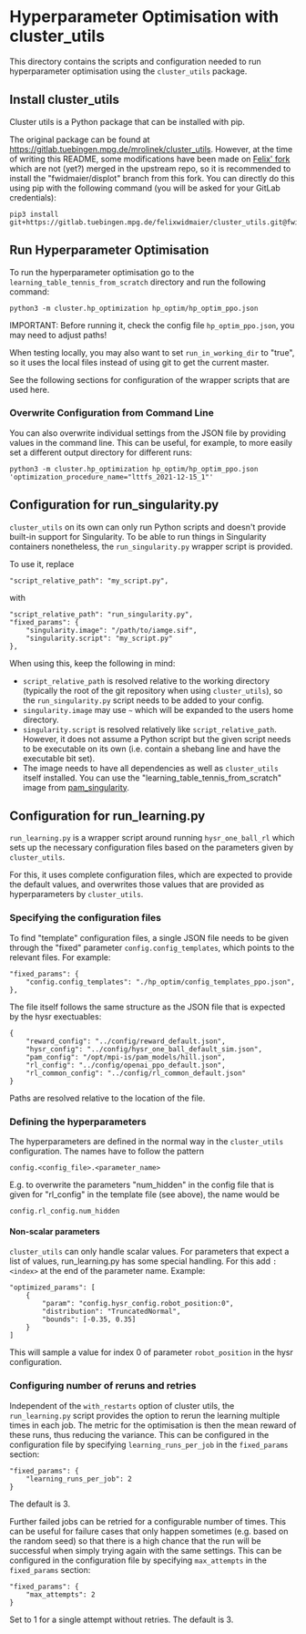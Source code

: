 Hyperparameter Optimisation with cluster_utils
==============================================


This directory contains the scripts and configuration needed to run
hyperparameter optimisation using the `cluster_utils` package.


## Install cluster_utils

Cluster utils is a Python package that can be installed with pip.

The original package can be found at
https://gitlab.tuebingen.mpg.de/mrolinek/cluster_utils.
However, at the time of writing this README, some modifications have been made
on [Felix' fork](https://gitlab.tuebingen.mpg.de/felixwidmaier/cluster_utils)
which are not (yet?) merged in the upstream repo, so it is recommended to
install the "fwidmaier/displot" branch from this fork.  You can directly do
this using pip with the following command (you will be asked for your GitLab
credentials):

    pip3 install git+https://gitlab.tuebingen.mpg.de/felixwidmaier/cluster_utils.git@fwidmaier/displot


## Run Hyperparameter Optimisation

To run the hyperparameter optimisation go to the
`learning_table_tennis_from_scratch` directory and run the following command:

    python3 -m cluster.hp_optimization hp_optim/hp_optim_ppo.json

IMPORTANT: Before running it, check the config file `hp_optim_ppo.json`, you
may need to adjust paths!

When testing locally, you may also want to set `run_in_working_dir` to "true",
so it uses the local files instead of using git to get the current master.

See the following sections for configuration of the wrapper scripts that are
used here.

### Overwrite Configuration from Command Line

You can also overwrite individual settings from the JSON file by providing
values in the command line.  This can be useful, for example, to more easily set
a different output directory for different runs:

    python3 -m cluster.hp_optimization hp_optim/hp_optim_ppo.json 'optimization_procedure_name="lttfs_2021-12-15_1"'


## Configuration for run_singularity.py

`cluster_utils` on its own can only run Python scripts and doesn't provide
built-in support for Singularity.  To be able to run things in Singularity
containers nonetheless, the `run_singularity.py` wrapper script is provided.

To use it, replace

    "script_relative_path": "my_script.py",

with

    "script_relative_path": "run_singularity.py",
    "fixed_params": {
        "singularity.image": "/path/to/iamge.sif",
        "singularity.script": "my_script.py"
    },

When using this, keep the following in mind:

- `script_relative_path` is resolved relative to the working directory
  (typically the root of the git repository when using `cluster_utils`), so the
  `run_singularity.py` script needs to be added to your config.
- `singularity.image` may use `~` which will be expanded to the users home
  directory.
- `singularity.script` is resolved relatively like `script_relative_path`.
  However, it does not assume a Python script but the given script needs to be
  executable on its own (i.e. contain a shebang line and have the executable
  bit set).
- The image needs to have all dependencies as well as `cluster_utils` itself
  installed.  You can use the "learning_table_tennis_from_scratch" image from
  [pam_singularity](https://github.com/intelligent-soft-robots/pam_singularity).


## Configuration for run_learning.py

`run_learning.py` is a wrapper script around running `hysr_one_ball_rl` which
sets up the necessary configuration files based on the parameters given by
`cluster_utils`.

For this, it uses complete configuration files, which are expected to provide
the default values, and overwrites those values that are provided as
hyperparameters by `cluster_utils`.


### Specifying the configuration files

To find "template" configuration files, a single JSON file needs to be given
through the "fixed" parameter `config.config_templates`, which points to the
relevant files.  For example:

    "fixed_params": {
        "config.config_templates": "./hp_optim/config_templates_ppo.json",
    },

The file itself follows the same structure as the JSON file that is expected by
the hysr exectuables:

    {
        "reward_config": "../config/reward_default.json",
        "hysr_config": "../config/hysr_one_ball_default_sim.json",
        "pam_config": "/opt/mpi-is/pam_models/hill.json",
        "rl_config": "../config/openai_ppo_default.json",
        "rl_common_config": "../config/rl_common_default.json"
    }

Paths are resolved relative to the location of the file.


### Defining the hyperparameters

The hyperparameters are defined in the normal way in the `cluster_utils`
configuration.  The names have to follow the pattern

    config.<config_file>.<parameter_name>

E.g. to overwrite the parameters "num_hidden" in the config file that is given
for "rl_config" in the template file (see above), the name would be

    config.rl_config.num_hidden


#### Non-scalar parameters

`cluster_utils` can only handle scalar values.  For parameters that expect a list of
values, run_learning.py has some special handling.  For this add ``:<index>`` at the end
of the parameter name.  Example:

    "optimized_params": [
        {
            "param": "config.hysr_config.robot_position:0",
            "distribution": "TruncatedNormal",
            "bounds": [-0.35, 0.35]
        }
    ]

This will sample a value for index 0 of parameter ``robot_position`` in the hysr
configuration.


### Configuring number of reruns and retries

Independent of the `with_restarts` option of cluster utils, the
`run_learning.py` script provides the option to rerun the learning multiple
times in each job.  The metric for the optimisation is then the mean reward of
these runs, thus reducing the variance.
This can be configured in the configuration file by specifying
`learning_runs_per_job` in the `fixed_params` section:

    "fixed_params": {
        "learning_runs_per_job": 2
    }

The default is 3.

Further failed jobs can be retried for a configurable number of times.  This can
be useful for failure cases that only happen sometimes (e.g. based on the random
seed) so that there is a high chance that the run will be successful when simply
trying again with the same settings.
This can be configured in the configuration file by specifying
`max_attempts` in the `fixed_params` section:

    "fixed_params": {
        "max_attempts": 2
    }

Set to 1 for a single attempt without retries.  The default is 3.

